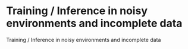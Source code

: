 # Training / Inference in noisy environments and incomplete data
Training / Inference in noisy environments and incomplete data 
